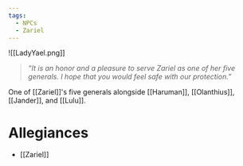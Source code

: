 ```yaml
---
tags:
  - NPCs
  - Zariel
---
```

![[LadyYael.png]]
> *“It is an honor and a pleasure to serve Zariel as one of her five generals. I hope that you would feel safe with our protection.”*

One of [[Zariel]]'s five generals alongside [[Haruman]], [[Olanthius]], [[Jander]], and [[Lulu]].
# Allegiances
- [[Zariel]]